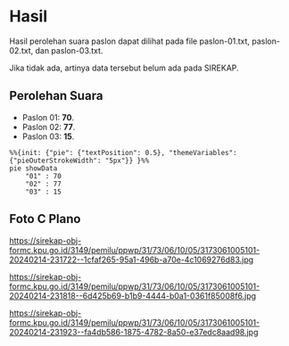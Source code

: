 # Hasil

Hasil perolehan suara paslon dapat dilihat pada file paslon-01.txt, paslon-02.txt, dan paslon-03.txt.

Jika tidak ada, artinya data tersebut belum ada pada SIREKAP.

## Perolehan Suara

 * Paslon 01: **70**.
 * Paslon 02: **77**.
 * Paslon 03: **15**.

```mermaid
%%{init: {"pie": {"textPosition": 0.5}, "themeVariables": {"pieOuterStrokeWidth": "5px"}} }%%
pie showData
    "01" : 70
    "02" : 77
    "03" : 15
```
## Foto C Plano

https://sirekap-obj-formc.kpu.go.id/3149/pemilu/ppwp/31/73/06/10/05/3173061005101-20240214-231722--1cfaf265-95a1-496b-a70e-4c1069276d83.jpg

https://sirekap-obj-formc.kpu.go.id/3149/pemilu/ppwp/31/73/06/10/05/3173061005101-20240214-231818--6d425b69-b1b9-4444-b0a1-0361f85008f6.jpg

https://sirekap-obj-formc.kpu.go.id/3149/pemilu/ppwp/31/73/06/10/05/3173061005101-20240214-231923--fa4db586-1875-4782-8a50-e37edc8aad98.jpg
